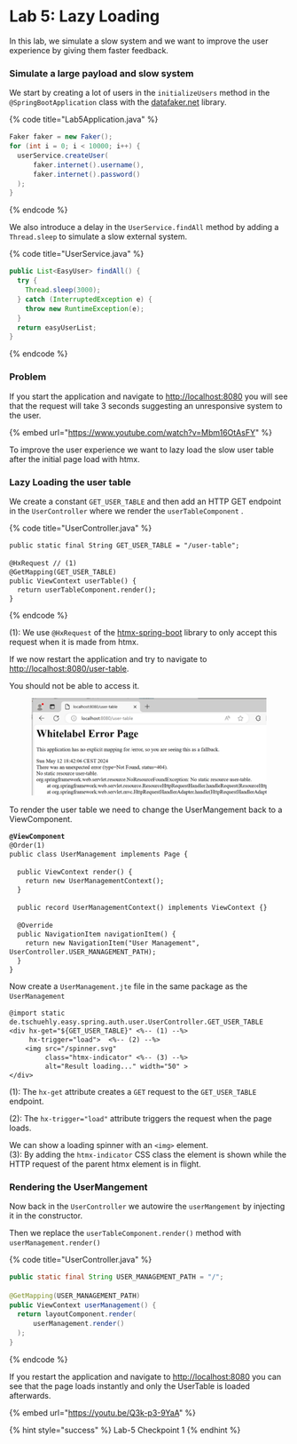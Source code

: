 # Lab 5: Lazy Loading

In this lab, we simulate a slow system and we want to improve the user experience by giving them faster feedback.

### Simulate a large payload and slow system

We start by creating a lot of users in the `initializeUsers` method in the `@SpringBootApplication` class with the [datafaker.net](https://www.datafaker.net/) library.

{% code title="Lab5Application.java" %}
```java
Faker faker = new Faker();
for (int i = 0; i < 10000; i++) {
  userService.createUser(
      faker.internet().username(),
      faker.internet().password()
  );
}
```
{% endcode %}

We also introduce a delay in the `UserService.findAll` method by adding a `Thread.sleep` to simulate a slow external system.

{% code title="UserService.java" %}
```java
public List<EasyUser> findAll() {
  try {
    Thread.sleep(3000);
  } catch (InterruptedException e) {
    throw new RuntimeException(e);
  }
  return easyUserList;
} 
```
{% endcode %}

### Problem

If you start the application and navigate to [http://localhost:8080](http://localhost:8080/) you will see that the request will take 3 seconds suggesting an unresponsive system to the user.

{% embed url="https://www.youtube.com/watch?v=Mbm16OtAsFY" %}

To improve the user experience we want to lazy load the slow user table after the initial page load with htmx.

### Lazy Loading the user table

We create a constant `GET_USER_TABLE` and then add an HTTP GET endpoint in the `UserController` where we render the `userTableComponent` .&#x20;

{% code title="UserController.java" %}
```
public static final String GET_USER_TABLE = "/user-table";

@HxRequest // (1)
@GetMapping(GET_USER_TABLE)
public ViewContext userTable() {
  return userTableComponent.render();
}
```
{% endcode %}

(1): We use `@HxRequest`  of the [htmx-spring-boot](https://github.com/wimdeblauwe/htmx-spring-boot) library to only accept this request when it is made from htmx.

If we now restart the application and try to navigate to [http://localhost:8080/user-table](http://localhost:8080/user-table).

You should not be able to access it.

<figure><img src=".gitbook/assets/image (1) (1) (1) (1) (1).png" alt=""><figcaption></figcaption></figure>

To render the user table we need to change the UserMangement back to a ViewComponent.

<pre class="language-java" data-title="UserManagement.java"><code class="lang-java"><strong>@ViewComponent
</strong>@Order(1)
public class UserManagement implements Page {

  public ViewContext render() {
    return new UserManagementContext();
  }

  public record UserManagementContext() implements ViewContext {}

  @Override
  public NavigationItem navigationItem() {
    return new NavigationItem("User Management", UserController.USER_MANAGEMENT_PATH);
  }
}
</code></pre>

Now create a `UserManagement.jte` file in the same package as the `UserManagement`

```
@import static de.tschuehly.easy.spring.auth.user.UserController.GET_USER_TABLE
<div hx-get="${GET_USER_TABLE}" <%-- (1) --%>
     hx-trigger="load">  <%-- (2) --%>
    <img src="/spinner.svg" 
         class="htmx-indicator" <%-- (3) --%>
         alt="Result loading..." width="50" >
</div>
```

(1): The `hx-get` attribute creates a `GET` request to the `GET_USER_TABLE` endpoint.&#x20;

(2): The `hx-trigger="load"` attribute triggers the request when the page loads.&#x20;

We can show a loading spinner with an `<img>` element. \
(3): By adding the `htmx-indicator` CSS class the element is shown while the HTTP request of the parent htmx element is in flight.

### Rendering the UserMangement

Now back in the `UserController` we autowire the `userMangement` by injecting it in the constructor.

Then we replace the `userTableComponent.render()` method with `userManagement.render()`&#x20;

{% code title="UserController.java" %}
```java
public static final String USER_MANAGEMENT_PATH = "/";

@GetMapping(USER_MANAGEMENT_PATH)
public ViewContext userManagement() {
  return layoutComponent.render(
      userManagement.render()
  );
}
```
{% endcode %}

If you restart the application and navigate to [http://localhost:8080](http://localhost:8080/) you can see that the page loads instantly and only the UserTable is loaded afterwards.

{% embed url="https://youtu.be/Q3k-p3-9YaA" %}

{% hint style="success" %}
Lab-5 Checkpoint 1
{% endhint %}
